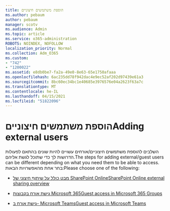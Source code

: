 ```yaml
---
title: הוספת משתמשים חיצוניים
ms.author: pebaum
author: pebaum
manager: scotv
ms.audience: Admin
ms.topic: article
ms.service: o365-administration
ROBOTS: NOINDEX, NOFOLLOW
localization_priority: Normal
ms.collection: Adm_O365
ms.custom:
- "742"
- "1200022"
ms.assetid: e8db0be7-fa2a-49e0-8e63-65e1750afaaa
ms.openlocfilehash: 6ac235dd78f942dac4e9ec52af202d97439e61a3
ms.sourcegitcommit: 8bc60ec34bc1e40685e3976576e04a2623f63a7c
ms.translationtype: MT
ms.contentlocale: he-IL
ms.lasthandoff: 04/15/2021
ms.locfileid: "51822096"
---
```

# <a name="adding-external-users"></a><span data-ttu-id="b931b-102">הוספת משתמשים חיצוניים</span><span class="sxs-lookup"><span data-stu-id="b931b-102">Adding external users</span></span>

<span data-ttu-id="b931b-103">השלבים להוספת משתמשים חיצוניים/אורחים עשויים להיות שונים בהתאם לפעולות הדרושות לך כדי שתוכל לגשת אליהם.</span><span class="sxs-lookup"><span data-stu-id="b931b-103">The steps for adding external/guest users can be different depending on what you need them to be able to access.</span></span> <span data-ttu-id="b931b-104">בחר אחת מהאפשרויות הבאות:</span><span class="sxs-lookup"><span data-stu-id="b931b-104">Please choose one of the following:</span></span>
  
- [<span data-ttu-id="b931b-105">מבט כולל על שיתוף חיצוני של SharePoint Online</span><span class="sxs-lookup"><span data-stu-id="b931b-105">SharePoint Online external sharing overview</span></span>](https://docs.microsoft.com/sharepoint/external-sharing-overview)

- [<span data-ttu-id="b931b-106">גישת אורח בקבוצות Microsoft 365</span><span class="sxs-lookup"><span data-stu-id="b931b-106">Guest access in Microsoft 365 Groups</span></span>](https://support.office.com/article/guest-access-in-office-365-groups-bfc7a840-868f-4fd6-a390-f347bf51aff6)

- [<span data-ttu-id="b931b-107">גישת אורח ב- Microsoft Teams</span><span class="sxs-lookup"><span data-stu-id="b931b-107">Guest access in Microsoft Teams</span></span>](https://docs.microsoft.com/microsoftteams/guest-access-checklist)

